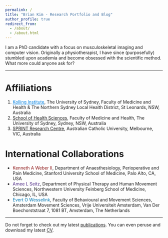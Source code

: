 ```yaml
---
permalink: /
title: "Brian Kim - Research Portfolio and Blog"
author_profile: true
redirect_from: 
  - /about/
  - /about.html
---
```


I am a PhD candidate with a focus on musculoskeletal imaging and computer vision. Originally a physiotherapist, I have since (purposefully) stumbled upon academia and become obsessed with the scientific method. What more could anyone ask for?

------
# Affiliations
1. <a href= "https://kollinginstitute.org.au" style="color:#007FE0; font-weight=bold">Kolling Institute</a>, The University of Sydney, Faculty of Medicine and Health & The Northern Sydney Local Health District, St Leonards, NSW, Australia
2. <span style="color:#E64626 font-weight=bold">[School of Health Sciences](https://www.sydney.edu.au/medicine-health/schools/sydney-school-of-health-sciences.html)</span>, Faculty of Medicine and Health, The University of Sydney, Sydney, NSW, Australia
3. <span style="color:#3C1053; font-weight=bold">[SPRINT Research Centre](https://www.acu.edu.au/research-and-enterprise/our-research-institutes/sprint-research-centre)</span>, Australian Catholic University, Melbourne, VIC, Australia

# International Collaborations
* <span style="color:#8C1515; font-weight=bold">Kenneth A Weber II</span>, Department of Anaesthesiology, Perioperative and Pain Medicine, Stanford University School of Medicine, Palo Alto, CA, USA
* <span style="color:#4E2A84; font-weight=bold">Amee L Seitz</span>, Department of Physical Therapy and Human Movement Sciences, Northwestern University Feinberg School of Medicine, Chicago, IL, USA
* <span style="color:#0077B3; font-weight=bold">Evert O Wesselink</span>, Faculty of Behavioural and Movement Sciences, Amsterdam Movement Sciences, Vrije Universiteit Amsterdam, Van Der Boechorststraat 7, 1081 BT, Amsterdam, The Netherlands

------
Do not forget to check out my latest [publications](https://scholar.google.com/citations?user=IhFfD0AAAAAJ&hl=en). You can even peruse and download my latest [CV](/files/cv-latest.pdf).
